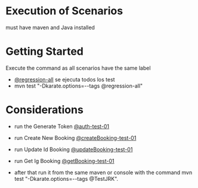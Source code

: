 # Execution of Scenarios

must have maven and Java installed

# Getting Started

Execute the command as all scenarios have the same label

- [@regression-all]() se ejecuta todos los test
- mvn test "-Dkarate.options=--tags @regression-all"

# Considerations

- run the Generate Token   [@auth-test-01]()
- run Create New Booking [@createBooking-test-01]() 
- run Update Id Booking  [@updateBooking-test-01]()
- run Get Ig Booking  [@getBooking-test-01]()

- after that run it from the same maven or console with the command mvn test "-Dkarate.options=--tags @TestJRK".
